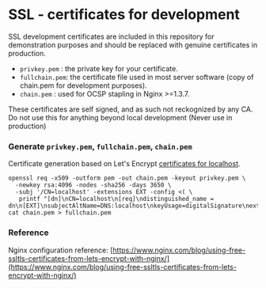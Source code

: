 # SSL - certificates for development

SSL development certificates are included in this repository for demonstration purposes and should be replaced with genuine certificates in production.

- `privkey.pem`  : the private key for your certificate.
- `fullchain.pem`: the certificate file used in most server software (copy of chain.pem for development purposes).
- `chain.pem`    : used for OCSP stapling in Nginx >=1.3.7.

These certificates are self signed, and as such not reckognized by any CA. Do not use this for anything beyond local development (Never use in production)

### Generate `privkey.pem`, `fullchain.pem`, `chain.pem`

Certificate generation based on Let's Encrypt [certificates for localhost](https://letsencrypt.org/docs/certificates-for-localhost/).

```
openssl req -x509 -outform pem -out chain.pem -keyout privkey.pem \
  -newkey rsa:4096 -nodes -sha256 -days 3650 \
  -subj '/CN=localhost' -extensions EXT -config <( \
   printf "[dn]\nCN=localhost\n[req]\ndistinguished_name = dn\n[EXT]\nsubjectAltName=DNS:localhost\nkeyUsage=digitalSignature\nextendedKeyUsage=serverAuth")
cat chain.pem > fullchain.pem
```

### Reference

Nginx configuration reference: [https://www.nginx.com/blog/using-free-ssltls-certificates-from-lets-encrypt-with-nginx/](https://www.nginx.com/blog/using-free-ssltls-certificates-from-lets-encrypt-with-nginx/)